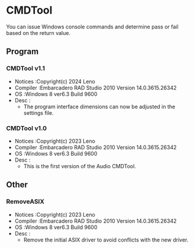 # CMDTool
 You can issue Windows console commands and determine pass or fail based on the return value.

## Program 

### CMDTool v1.1
- Notices :Copyright(c) 2024 Leno
- Compiler :Embarcadero RAD Studio 2010 Version 14.0.3615.26342
- OS :Windows 8 ver6.3 Build 9600
- Desc : 
	-  The program interface dimensions can now be adjusted in the settings file.

### CMDTool v1.0
- Notices :Copyright(c) 2023 Leno
- Compiler :Embarcadero RAD Studio 2010 Version 14.0.3615.26342
- OS :Windows 8 ver6.3 Build 9600
- Desc : 
	-  This is the first version of the Audio CMDTool.

## Other

### RemoveASIX
- Notices :Copyright(c) 2023 Leno
- Compiler :Embarcadero RAD Studio 2010 Version 14.0.3615.26342
- OS :Windows 8 ver6.3 Build 9600
- Desc :
	- Remove the initial ASIX driver to avoid conflicts with the new driver.